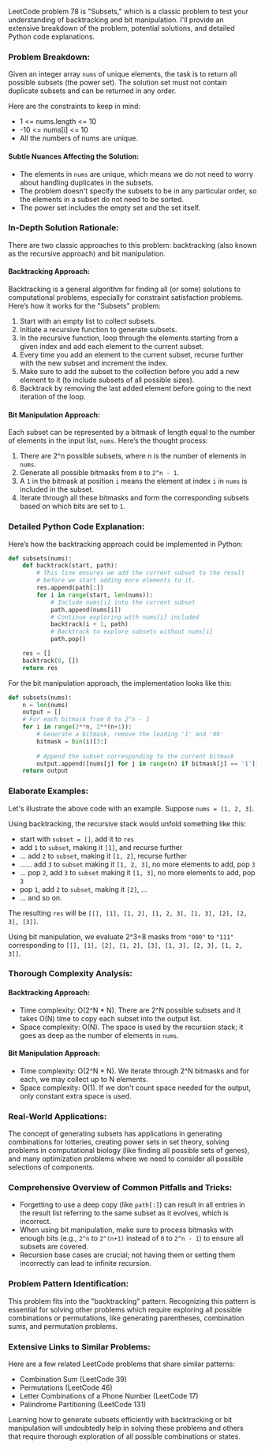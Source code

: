 LeetCode problem 78 is "Subsets," which is a classic problem to test your understanding of backtracking and bit manipulation. I'll provide an extensive breakdown of the problem, potential solutions, and detailed Python code explanations.

### Problem Breakdown:

Given an integer array `nums` of unique elements, the task is to return all possible subsets (the power set). The solution set must not contain duplicate subsets and can be returned in any order.

Here are the constraints to keep in mind:
- 1 <= nums.length <= 10
- -10 <= nums[i] <= 10
- All the numbers of nums are unique.

#### Subtle Nuances Affecting the Solution:

- The elements in `nums` are unique, which means we do not need to worry about handling duplicates in the subsets.
- The problem doesn't specify the subsets to be in any particular order, so the elements in a subset do not need to be sorted.
- The power set includes the empty set and the set itself.

### In-Depth Solution Rationale:

There are two classic approaches to this problem: backtracking (also known as the recursive approach) and bit manipulation.

#### Backtracking Approach:
Backtracking is a general algorithm for finding all (or some) solutions to computational problems, especially for constraint satisfaction problems. Here’s how it works for the "Subsets" problem:
1. Start with an empty list to collect subsets.
2. Initiate a recursive function to generate subsets.
3. In the recursive function, loop through the elements starting from a given index and add each element to the current subset.
4. Every time you add an element to the current subset, recurse further with the new subset and increment the index.
5. Make sure to add the subset to the collection before you add a new element to it (to include subsets of all possible sizes).
6. Backtrack by removing the last added element before going to the next iteration of the loop.

#### Bit Manipulation Approach:
Each subset can be represented by a bitmask of length equal to the number of elements in the input list, `nums`. Here’s the thought process:
1. There are 2^n possible subsets, where n is the number of elements in `nums`.
2. Generate all possible bitmasks from `0` to `2^n - 1`.
3. A `1` in the bitmask at position `i` means the element at index `i` in `nums` is included in the subset.
4. Iterate through all these bitmasks and form the corresponding subsets based on which bits are set to `1`.

### Detailed Python Code Explanation:

Here’s how the backtracking approach could be implemented in Python:

```python
def subsets(nums):
    def backtrack(start, path):
        # This line ensures we add the current subset to the result
        # before we start adding more elements to it.
        res.append(path[:])
        for i in range(start, len(nums)):
            # Include nums[i] into the current subset
            path.append(nums[i])
            # Continue exploring with nums[i] included
            backtrack(i + 1, path)
            # Backtrack to explore subsets without nums[i]
            path.pop()

    res = []
    backtrack(0, [])
    return res
```

For the bit manipulation approach, the implementation looks like this:

```python
def subsets(nums):
    n = len(nums)
    output = []
    # For each bitmask from 0 to 2^n - 1
    for i in range(2**n, 2**(n+1)):
        # Generate a bitmask, remove the leading '1' and '0b' 
        bitmask = bin(i)[3:]
        
        # Append the subset corresponding to the current bitmask
        output.append([nums[j] for j in range(n) if bitmask[j] == '1'])
    return output
```

### Elaborate Examples:

Let's illustrate the above code with an example. Suppose `nums = [1, 2, 3]`.

Using backtracking, the recursive stack would unfold something like this:

- start with `subset = []`, add it to `res`
- add `1` to `subset`, making it `[1]`, and recurse further
- ... add `2` to `subset`, making it `[1, 2]`, recurse further
- ...... add `3` to `subset` making it `[1, 2, 3]`, no more elements to add, pop `3`
- ... pop `2`, add `3` to `subset` making it `[1, 3]`, no more elements to add, pop `3`
- pop `1`, add `2` to `subset`, making it `[2]`, ...
- ... and so on.

The resulting `res` will be `[[], [1], [1, 2], [1, 2, 3], [1, 3], [2], [2, 3], [3]]`.

Using bit manipulation, we evaluate 2^3=8 masks from `"000"` to `"111"` corresponding to `[[], [1], [2], [1, 2], [3], [1, 3], [2, 3], [1, 2, 3]]`.

### Thorough Complexity Analysis:

#### Backtracking Approach:
- Time complexity: O(2^N * N). There are 2^N possible subsets and it takes O(N) time to copy each subset into the output list.
- Space complexity: O(N). The space is used by the recursion stack; it goes as deep as the number of elements in `nums`.

#### Bit Manipulation Approach:
- Time complexity: O(2^N * N). We iterate through 2^N bitmasks and for each, we may collect up to N elements.
- Space complexity: O(1). If we don't count space needed for the output, only constant extra space is used.

### Real-World Applications:

The concept of generating subsets has applications in generating combinations for lotteries, creating power sets in set theory, solving problems in computational biology (like finding all possible sets of genes), and many optimization problems where we need to consider all possible selections of components.

### Comprehensive Overview of Common Pitfalls and Tricks:

- Forgetting to use a deep copy (like `path[:]`) can result in all entries in the result list referring to the same subset as it evolves, which is incorrect.
- When using bit manipulation, make sure to process bitmasks with enough bits (e.g., `2^n` to `2^(n+1)` instead of `0` to `2^n - 1`) to ensure all subsets are covered.
- Recursion base cases are crucial; not having them or setting them incorrectly can lead to infinite recursion.

### Problem Pattern Identification:

This problem fits into the "backtracking" pattern. Recognizing this pattern is essential for solving other problems which require exploring all possible combinations or permutations, like generating parentheses, combination sums, and permutation problems.

### Extensive Links to Similar Problems:

Here are a few related LeetCode problems that share similar patterns:
- Combination Sum (LeetCode 39)
- Permutations (LeetCode 46)
- Letter Combinations of a Phone Number (LeetCode 17)
- Palindrome Partitioning (LeetCode 131)

Learning how to generate subsets efficiently with backtracking or bit manipulation will undoubtedly help in solving these problems and others that require thorough exploration of all possible combinations or states.